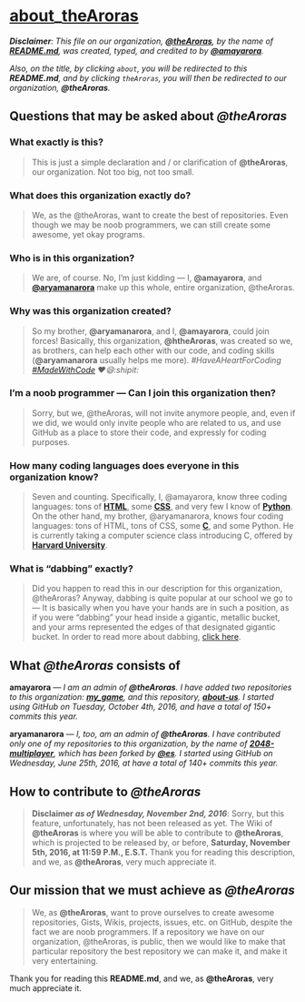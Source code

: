 # [about](https://github.com/theAroras/about_theAroras/blob/master/README.md)_[theAroras](https://github.com/theAroras/about_theAroras)

_**Disclaimer**: This file on our organization, **[@theAroras](https://github.com/theAroras)**, by the name of **[README.md](https://github.com/theAroras/about-us/blob/master/README.md)**, was created, typed, and credited to by **[@amayarora](https://github.com/amayarora)**._ 

_Also, on the title, by clicking `about`, you will be redirected to this **README.md**, and by clicking `theAroras`, you will then be redirected to our organization, **@theAroras**._

## Questions that may be asked about *@theAroras*

### What exactly is this?

> This is just a simple declaration and / or clarification of **@theAroras**, our organization. Not too big, not too small.

### What does this organization exactly do?

> We, as the @theAroras, want to create the best of repositories. Even though we may be noob programmers, we can still create some awesome, yet okay programs.

### Who is in this organization?

>We are, of course. No, I’m just kidding — I, **@amayarora**, and **[@aryamanarora](https://github.com/aryamanarora)** make up this whole, entire organization, @theAroras.

### Why was this organization created?

> So my brother, **@aryamanarora**, and I, **@amayarora**, could join forces! Basically, this organization, **@htheAroras**, was created so we, as brothers, can help each other with our code, and coding skills (**@aryamanarora** usually helps me more). *#HaveAHeartForCoding [#MadeWithCode](https://www.madewithcode.com) :heart::smile::shipit:*

### I’m a noob programmer — Can I join this organization then?

> Sorry, but we, @theAroras, will not invite anymore people, and, even if we did, we would only invite people who are related to us, and use GitHub as a place to store their code, and expressly for coding purposes.

### How many coding languages does everyone in this organization know?

> Seven and counting. Specifically, I, @amayarora, know three coding languages: tons of **[HTML](https://en.m.wikipedia.org/wiki/HTML)**, some **[CSS](https://en.m.wikipedia.org/wiki/CSS)**, and very few I know of **[Python](https://en.m.wikipedia.org/wiki/Python_(programming_language))**. On the other hand, my brother, @aryamanarora, knows four coding languages: tons of HTML, tons of CSS, some **[C](https://en.m.wikipedia.org/wiki/C_(programming_language))**, and some Python. He is currently taking a computer science class introducing C, offered by **[Harvard University](https://en.m.wikipedia.org/wiki/Harvard)**.

### What is “dabbing” exactly?

> Did you happen to read this in our description for this organization, @theAroras? Anyway, dabbing is quite popular at our school we go to — It is basically when you have your hands are in such a position, as if you were “dabbing” your head inside a gigantic, metallic bucket, and your arms represented the edges of that designated gigantic bucket. In order to read more about dabbing, [click here](https://en.m.wikipedia.org/wiki/Dab_(dance)).

## What *@theAroras* consists of

**amayarora** — _I am an admin of **@theAroras**. I have added two repositories to this organization: [**my_game**](https://github.com/theAroras/my_game), and this repository, [**about-us**](https://github.com/theAroras/about-us). I started using GitHub on Tuesday, October 4th, 2016, and have a total of 150+ commits this year._

**aryamanarora** — _I, too, am an admin of **@theAroras**. I have contributed only one of my repositories to this organization, by the name of [**2048-multiplayer**](https://github.com/theAroras/2048-multiplayer), which has been forked by **[@es](https://github.com/es)**. I started using GitHub on Wednesday, June 25th, 2016, at have a total of 140+ commits this year._

## How to contribute to *@theAroras*

> **Disclaimer _as of Wednesday, November 2nd, 2016_**: Sorry, but this feature, unfortunately, has not been released as yet. The Wiki of **@theAroras** is where you will be able to contribute to **@theAroras**, which is projected to be released by, or before, **Saturday, November 5th, 2016, at 11:59 P.M., E.S.T.** Thank you for reading this description, and we, as **@theAroras**, very much appreciate it.

## Our mission that we must achieve as *@theAroras*

> We, as **@theAroras**, want to prove ourselves to create awesome repositories, Gists, Wikis, projects, issues, etc. on GitHub, despite the fact we are noob programmers. If a repository we have on our organization, @theAroras, is public, then we would like to make that particular repository the best repository we can make it, and make it very entertaining.

Thank you for reading this **README.md**, and we, as **@theAroras**, very much appreciate it.
